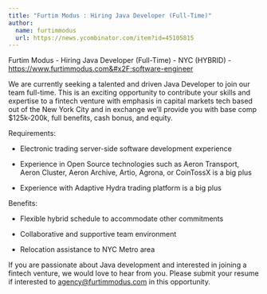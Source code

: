```yaml
---
title: "Furtim Modus : Hiring Java Developer (Full-Time)"
author:
  name: furtimmodus
  url: https://news.ycombinator.com/item?id=45105815
---
```

Furtim Modus - Hiring Java Developer (Full-Time) - NYC (HYBRID) - <a href="https:&#x2F;&#x2F;www.furtimmodus.com&#x2F;software-engineer" rel="nofollow">https:&#x2F;&#x2F;www.furtimmodus.com&#x2F;software-engineer</a>

We are currently seeking a talented and driven Java Developer to join our team full-time. This is an exciting opportunity to contribute your skills and expertise to a fintech venture with emphasis in capital markets tech based out of the New York City and in exchange we’ll provide you with base comp $125k-200k, full benefits, cash bonus, and equity.

Requirements:

- Electronic trading server-side software development experience

- Experience in Open Source technologies such as Aeron Transport, Aeron Cluster, Aeron Archive, Artio, Agrona, or CoinTossX is a big plus

- Experience with Adaptive Hydra trading platform is a big plus

Benefits:

- Flexible hybrid schedule to accommodate other commitments

- Collaborative and supportive team environment

- Relocation assistance to NYC Metro area

If you are passionate about Java development and interested in joining a fintech venture, we would love to hear from you. Please submit your resume if interested to agency@furtimmodus.com in this opportunity.
<JobApplication />
